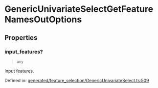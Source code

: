 # GenericUnivariateSelectGetFeatureNamesOutOptions

## Properties

### input\_features?

> `any`

Input features.

Defined in:  [generated/feature\_selection/GenericUnivariateSelect.ts:509](https://github.com/transitive-bullshit/scikit-learn-ts/blob/122b3c0/packages/sklearn/src/generated/feature_selection/GenericUnivariateSelect.ts#L509)
